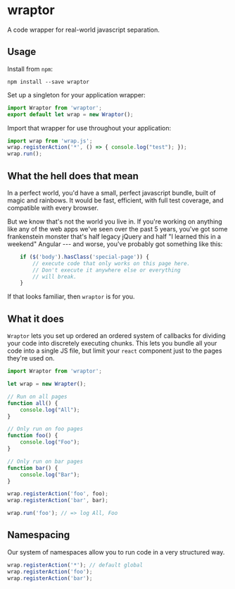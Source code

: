# wraptor

A code wrapper for real-world javascript separation.

## Usage

Install from `npm`:

`npm install --save wraptor`

Set up a singleton for your application wrapper:

```js
import Wraptor from 'wraptor';
export default let wrap = new Wraptor();
```

Import that wrapper for use throughout your application:

```js
import wrap from 'wrap.js';
wrap.registerAction('*', () => { console.log("test"); });
wrap.run();
```

## What the hell does that mean

In a perfect world, you'd have a small, perfect javascript bundle, built of magic and rainbows. It would be fast, efficient, with full test coverage, and compatible with every browser.

But we know that's not the world you live in. If you're working on anything like any of the web apps we've seen over the past 5 years, you've got some frankenstein monster that's half legacy jQuery and half "I learned this in a weekend" Angular --- and worse, you've probably got something like this:

```js
    if ($('body').hasClass('special-page')) {
        // execute code that only works on this page here.
        // Don't execute it anywhere else or everything
        // will break.
    }
```

If that looks familiar, then `wraptor` is for you.

## What it does

`Wraptor` lets you set up ordered an ordered system of callbacks for dividing your code into discretely executing chunks. This lets you bundle all your code into a single JS file, but limit your `react` component just to the pages they're used on.

```js
import Wraptor from 'wraptor';

let wrap = new Wrapter();

// Run on all pages
function all() {
    console.log("All");
}

// Only run on foo pages
function foo() {
    console.log("Foo");
}

// Only run on bar pages
function bar() {
    console.log("Bar");
}

wrap.registerAction('foo', foo);
wrap.registerAction('bar', bar);

wrap.run('foo'); // => log All, Foo
```

## Namespacing

Our system of namespaces allow you to run code in a very structured way.

```js
wrap.registerAction('*'); // default global
wrap.registerAction('foo');
wrap.registerAction('bar');
```
